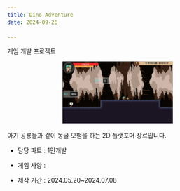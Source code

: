 ```yaml
---
title: Dino Adventure
date: 2024-09-26

---
```


게임 개발 프로젝트

<!--more-->

<div style="text-align: center;">
  <img src="1.jpg" alt="게임 이미지" style="width: 50%; height: auto;">
</div>

아기 공룡들과 같이 동굴 모험을 하는 2D 플랫포머 장르입니다.

- 담당 파트 : 1인개발

- 게임 사양 : 

- 제작 기간 : 2024.05.20~2024.07.08

